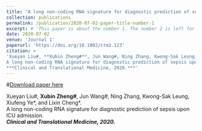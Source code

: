 ```yaml
---
title: "A long non-coding RNA signature for diagnostic prediction of sepsis upon ICU admission"
collection: publications
permalink: /publication/2020-07-02-paper-title-number-1
excerpt: # 'This paper is about the number 1. The number 2 is left for future work.'
date: 2020-07-02
venue: 'Journal 1'
paperurl: 'https://doi.org/10.1002/ctm2.123'
citation: >
'Xueyan Liu#, **Xubin Zheng#**, Jun Wang#, Ning Zhang, Kwong-Sak Leung, Xiufeng Ye\*, and Lixin Cheng\*.  
A long non-coding RNA signature for diagnostic prediction of sepsis upon ICU admission.  
***Clinical and Translational Medicine, 2020.***'
---
```


#[Download paper here](http://academicpages.github.io/files/paper1.pdf)

Xueyan Liu#, **Xubin Zheng#**, Jun Wang#, Ning Zhang, Kwong-Sak Leung, Xiufeng Ye\*, and Lixin Cheng\*.  
A long non-coding RNA signature for diagnostic prediction of sepsis upon ICU admission.  
***Clinical and Translational Medicine, 2020.***
